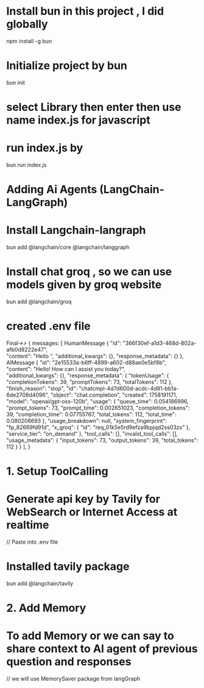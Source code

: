 # Install bun in this project , I did globally

npm install -g bun

# Initialize project by bun

bun init

# select Library then enter then use name index.js for javascript

# run index.js by

bun run index.js

<!-- We will use 'readLine (built-in Node.js module)
 To do chat in terminal -->

# Adding Ai Agents (LangChain-LangGraph)

# Install Langchain-langraph

<!-- website for reference  also it will deprecated soon
https://langchain-ai.github.io/langgraphjs/tutorials/quickstart/?ajs_aid=65df6784-3281-42c9-8ce2-aaf943e22201
 -->

bun add @langchain/core @langchain/langgraph

# Install chat groq , so we can use models given by groq website

<!-- reference website
https://js.langchain.com/docs/integrations/chat/groq/
 -->

bun add @langchain/groq

# created .env file

<!-- add credential for GROQ_API_KEY
by doing signup in groq website
and then generate an api key and use in .env file-->

<!-- We don't need to add .env file into bun
because bun automatically does when we start the bun
(bun run index.js)  -->
<!-- But if we use node index.js setup then we required this command in terminal
( node --env-file=.env index.js ) -->

<!-- We were Getting Response like this  -->

Final->> {
messages: [
HumanMessage {
"id": "366f30ef-a1d3-468d-802a-afb0d8222e47",  
 "content": "Hello ",
"additional_kwargs": {},
"response_metadata": {}
}, AIMessage {
"id": "2e15533a-b6ff-4899-a602-d88ae0e5bf8b",  
 "content": "Hello! How can I assist you today?",  
 "additional_kwargs": {},
"response_metadata": {
"tokenUsage": {
"completionTokens": 39,
"promptTokens": 73,
"totalTokens": 112
},
"finish_reason": "stop",
"id": "chatcmpl-4d7d600d-acdc-4d81-bb1a-6de2708d4096",
"object": "chat.completion",
"created": 1758191171,
"model": "openai/gpt-oss-120b",
"usage": {
"queue_time": 0.054186996,
"prompt_tokens": 73,
"prompt_time": 0.002651023,
"completion_tokens": 39,
"completion_time": 0.07755767,
"total_tokens": 112,
"total_time": 0.080208693
},
"usage_breakdown": null,
"system_fingerprint": "fp_82669fd91d",
"x_groq": {
"id": "req_01k5e5rd9efza9bpjqd2ss03zx"
},
"service_tier": "on_demand"
},
"tool_calls": [],
"invalid_tool_calls": [],
"usage_metadata": {
"input_tokens": 73,
"output_tokens": 39,
"total_tokens": 112
}
}
],
}

# 1. Setup ToolCalling

# Generate api key by Tavily for WebSearch or Internet Access at realtime

// Paste into .env file

# Installed tavily package

bun add @langchain/tavily

# 2. Add Memory

# To add Memory or we can say to share context to AI agent of previous question and responses

// we will use MemorySaver package from langGraph
